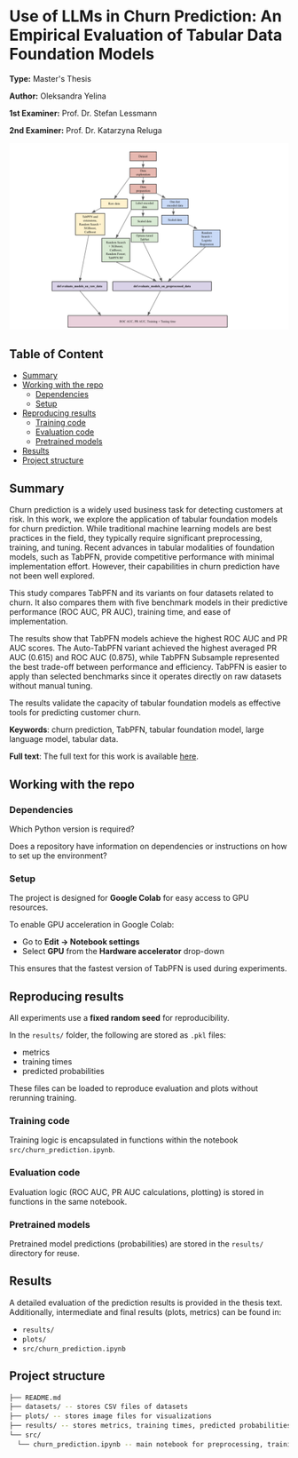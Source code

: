 # Use of LLMs in Churn Prediction: An Empirical Evaluation of Tabular Data Foundation Models

**Type:** Master's Thesis 

**Author:** Oleksandra Yelina

**1st Examiner:** Prof. Dr. Stefan Lessmann 

**2nd Examiner:** Prof. Dr. Katarzyna Reluga  

![results](/experimental_pipeline.png)

## Table of Content

- [Summary](#summary)
- [Working with the repo](#Working-with-the-repo)
    - [Dependencies](#Dependencies)
    - [Setup](#Setup)
- [Reproducing results](#Reproducing-results)
    - [Training code](#Training-code)
    - [Evaluation code](#Evaluation-code)
    - [Pretrained models](#Pretrained-models)
- [Results](#Results)
- [Project structure](-Project-structure)

## Summary

Churn prediction is a widely used business task for detecting customers at risk. In this work, we explore the application of tabular foundation models for churn prediction. While traditional machine learning models are best practices in the field, they typically require significant preprocessing, training, and tuning. Recent advances in tabular modalities of foundation models, such as TabPFN, provide competitive performance with minimal implementation effort. However, their capabilities in churn prediction have not been well explored.

This study compares TabPFN and its variants on four datasets related to churn. It also compares them with five benchmark models in their predictive performance (ROC AUC, PR AUC), training time, and ease of implementation.

The results show that TabPFN models achieve the highest ROC AUC and PR AUC scores. The Auto-TabPFN variant achieved the highest averaged PR AUC (0.615) and ROC AUC (0.875), while TabPFN Subsample represented the best trade-off between performance and efficiency. TabPFN is easier to apply than selected benchmarks since it operates directly on raw datasets without manual tuning.

The results validate the capacity of tabular foundation models as effective tools for predicting customer churn.

**Keywords**: churn prediction, TabPFN, tabular foundation model, large language model, tabular data.

**Full text**: The full text for this work is available [here](https://box.hu-berlin.de/d/d4b08d1fe1424c5fb3dd/).

## Working with the repo

### Dependencies

Which Python version is required? 

Does a repository have information on dependencies or instructions on how to set up the environment?

### Setup

The project is designed for **Google Colab** for easy access to GPU resources.

To enable GPU acceleration in Google Colab:
- Go to **Edit → Notebook settings**
- Select **GPU** from the **Hardware accelerator** drop-down

This ensures that the fastest version of TabPFN is used during experiments.

## Reproducing results

All experiments use a **fixed random seed** for reproducibility.

In the `results/` folder, the following are stored as `.pkl` files:
- metrics
- training times
- predicted probabilities

These files can be loaded to reproduce evaluation and plots without rerunning training.

### Training code

Training logic is encapsulated in functions within the notebook `src/churn_prediction.ipynb`.

### Evaluation code

Evaluation logic (ROC AUC, PR AUC calculations, plotting) is stored in functions in the same notebook.

### Pretrained models

Pretrained model predictions (probabilities) are stored in the `results/` directory for reuse.

## Results

A detailed evaluation of the prediction results is provided in the thesis text. Additionally, intermediate and final results (plots, metrics) can be found in:
- `results/`
- `plots/`
- `src/churn_prediction.ipynb`

## Project structure

```bash
├── README.md 
├── datasets/ -- stores CSV files of datasets
├── plots/ -- stores image files for visualizations
├── results/ -- stores metrics, training times, predicted probabilities (pkl files)
└── src/
  └── churn_prediction.ipynb -- main notebook for preprocessing, training, and evaluation
               
```
